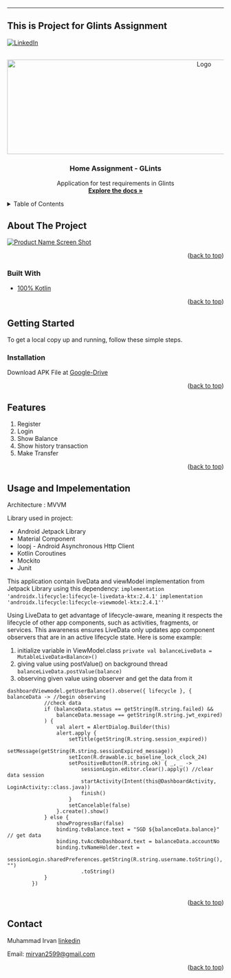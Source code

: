 -----------------------
This is Project for Glints Assignment
-------------------------------------
<div id="top"></div>

[![LinkedIn][linkedin-shield]][linkedin-url]



<!-- PROJECT LOGO -->
<br />
<div align="center">
  <a href="https://www.ocbc.com/group/gateway">
    <img src="https://upload.wikimedia.org/wikipedia/commons/thumb/5/54/OCBC_Bank_logo.png/1200px-OCBC_Bank_logo.png" alt="Logo" width="900" height="220">
  </a>

<h3 align="center">Home Assignment - GLints</h3>

  <p align="center">
    Application for test requirements in Glints
    <br />
    <a href="https://github.com/mirvn/HomeAssignment_Glints"><strong>Explore the docs »</strong></a>
    <br />
  </p>
</div>


<!-- TABLE OF CONTENTS -->
<details>
  <summary>Table of Contents</summary>
  <ol>
    <li>
      <a href="#about-the-project">About The Project</a>
      <ul>
        <li><a href="#built-with">Built With</a></li>
      </ul>
    </li>
    <li>
      <a href="#getting-started">Getting Started</a>
      <ul>
        <li><a href="#installation">Installation</a></li>
      </ul>
    </li>
    <li><a href="#features">Features</a></li>
    <li><a href="#usage-and-impelementation">Usage and Impelementation</a></li>
    <li><a href="#contact">Contact</a></li>
  </ol>
</details>



<!-- ABOUT THE PROJECT -->
## About The Project

[![Product Name Screen Shot][product-screenshot]](https://example.com)

<p align="right">(<a href="#top">back to top</a>)</p>



### Built With

* [100% Kotlin](https://kotlinlang.org/)

<p align="right">(<a href="#top">back to top</a>)</p>


<!-- GETTING STARTED -->
## Getting Started

To get a local copy up and running, follow these simple steps.

### Installation

Download APK File at 
[Google-Drive](https://drive.google.com/file/d/17oKUmdmrsE4Sr3JB5XKU21OmOz96g-AU/view?usp=sharing)

<p align="right">(<a href="#top">back to top</a>)</p>



## Features

1. Register
2. Login
3. Show Balance
4. Show history transaction
5. Make Transfer
<p align="right">(<a href="#top">back to top</a>)</p>


## Usage and Impelementation

Architecture : MVVM

Library used in project:
* Android Jetpack Library
* Material Component
* loopj - Android Asynchronous Http Client
* Kotlin Coroutines
* Mockito
* Junit

This application contain liveData and viewModel implementation from Jetpack Library using this dependency:
```implementation 'androidx.lifecycle:lifecycle-livedata-ktx:2.4.1'```
```implementation 'androidx.lifecycle:lifecycle-viewmodel-ktx:2.4.1''```

Using LiveData to get advantage of lifecycle-aware, meaning it respects the lifecycle of other app components, such as activities, fragments, or services. This awareness ensures LiveData only updates app component observers that are in an active lifecycle state.
Here is some example:
1. initialize variable in ViewModel.class
```private val balanceLiveData = MutableLiveData<Balance>()```
2. giving value using postValue() on background thread
```balanceLiveData.postValue(balance)```
3. observing given value using observer and get the data from it
```
dashboardViewmodel.getUserBalance().observe({ lifecycle }, { balanceData -> //begin observing
            //check data
            if (balanceData.status == getString(R.string.failed) &&
                balanceData.message == getString(R.string.jwt_expired)
            ) {
                val alert = AlertDialog.Builder(this)
                alert.apply {
                    setTitle(getString(R.string.session_expired))
                    setMessage(getString(R.string.sessionExpired_message))
                    setIcon(R.drawable.ic_baseline_lock_clock_24)
                    setPositiveButton(R.string.ok) { _, _ ->
                        sessionLogin.editor.clear().apply() //clear data session
                        startActivity(Intent(this@DashboardActivity, LoginActivity::class.java))
                        finish()
                    }
                    setCancelable(false)
                }.create().show()
            } else {
                showProgressBar(false)
                binding.tvBalance.text = "SGD ${balanceData.balance}" // get data
                binding.tvAccNoDashboard.text = balanceData.accountNo
                binding.tvNameHolder.text =
                    sessionLogin.sharedPreferences.getString(R.string.username.toString(), "")
                        .toString()
            }
        })
        
```  

<p align="right">(<a href="#top">back to top</a>)</p>

<!-- CONTACT -->
## Contact

Muhammad Irvan
[linkedin](https://linkedin.com/in/mirvn) 

Email: mirvan2599@gmail.com

<p align="right">(<a href="#top">back to top</a>)</p>


<!-- MARKDOWN LINKS & IMAGES -->
<!-- https://www.markdownguide.org/basic-syntax/#reference-style-links -->
[contributors-shield]: https://img.shields.io/github/contributors/github_username/repo_name.svg?style=for-the-badge
[contributors-url]: https://github.com/github_username/repo_name/graphs/contributors
[forks-shield]: https://img.shields.io/github/forks/github_username/repo_name.svg?style=for-the-badge
[forks-url]: https://github.com/github_username/repo_name/network/members
[stars-shield]: https://img.shields.io/github/stars/github_username/repo_name.svg?style=for-the-badge
[stars-url]: https://github.com/github_username/repo_name/stargazers
[issues-shield]: https://img.shields.io/github/issues/github_username/repo_name.svg?style=for-the-badge
[issues-url]: https://github.com/github_username/repo_name/issues
[license-shield]: https://img.shields.io/github/license/github_username/repo_name.svg?style=for-the-badge
[license-url]: https://github.com/github_username/repo_name/blob/master/LICENSE.txt
[linkedin-shield]: https://img.shields.io/badge/-LinkedIn-black.svg?style=for-the-badge&logo=linkedin&colorB=555
[linkedin-url]: https://linkedin.com/in/mirvn
[product-screenshot]: https://i.ibb.co/DQ00Fvx/Untitled-design-resize.png
